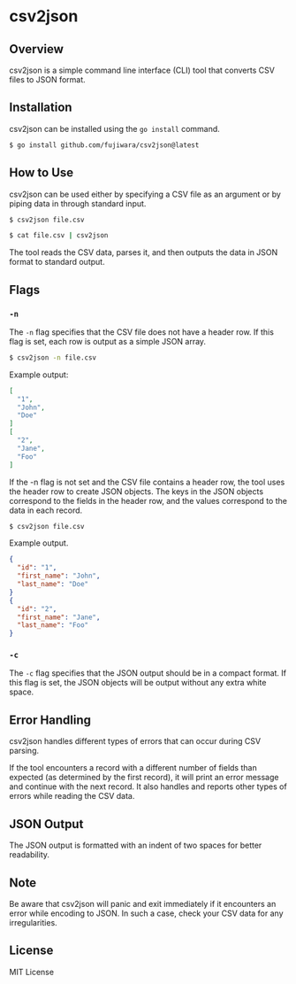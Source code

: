 # csv2json

## Overview

csv2json is a simple command line interface (CLI) tool that converts CSV files to JSON format.

## Installation

csv2json can be installed using the `go install` command.

```bash
$ go install github.com/fujiwara/csv2json@latest
```

## How to Use

csv2json can be used either by specifying a CSV file as an argument or by piping data in through standard input.

```bash
$ csv2json file.csv
```

```bash
$ cat file.csv | csv2json
```

The tool reads the CSV data, parses it, and then outputs the data in JSON format to standard output.

## Flags

### `-n`

The `-n` flag specifies that the CSV file does not have a header row. If this flag is set, each row is output as a simple JSON array.

```bash
$ csv2json -n file.csv
```

Example output:

```json
[
  "1",
  "John",
  "Doe"
]
[
  "2",
  "Jane",
  "Foo"
]
```

If the -n flag is not set and the CSV file contains a header row, the tool uses the header row to create JSON objects. The keys in the JSON objects correspond to the fields in the header row, and the values correspond to the data in each record.

```bash
$ csv2json file.csv
```

Example output.

```json
{
  "id": "1",
  "first_name": "John",
  "last_name": "Doe"
}
{
  "id": "2",
  "first_name": "Jane",
  "last_name": "Foo"
}
```

### `-c`

The `-c` flag specifies that the JSON output should be in a compact format. If this flag is set, the JSON objects will be output without any extra white space.

## Error Handling

csv2json handles different types of errors that can occur during CSV parsing.

If the tool encounters a record with a different number of fields than expected (as determined by the first record), it will print an error message and continue with the next record. It also handles and reports other types of errors while reading the CSV data.

## JSON Output

The JSON output is formatted with an indent of two spaces for better readability.

## Note

Be aware that csv2json will panic and exit immediately if it encounters an error while encoding to JSON. In such a case, check your CSV data for any irregularities.

## License

MIT License
